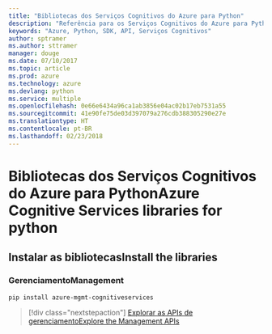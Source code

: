 ```yaml
---
title: "Bibliotecas dos Serviços Cognitivos do Azure para Python"
description: "Referência para os Serviços Cognitivos do Azure para Python"
keywords: "Azure, Python, SDK, API, Serviços Cognitivos"
author: sptramer
ms.author: sttramer
manager: douge
ms.date: 07/10/2017
ms.topic: article
ms.prod: azure
ms.technology: azure
ms.devlang: python
ms.service: multiple
ms.openlocfilehash: 0e66e6434a96ca1ab3856e04ac02b17eb7531a55
ms.sourcegitcommit: 41e90fe75de03d397079a276cdb388305290e27e
ms.translationtype: HT
ms.contentlocale: pt-BR
ms.lasthandoff: 02/23/2018
---
```

# <a name="azure-cognitive-services-libraries-for-python"></a><span data-ttu-id="40a9c-104">Bibliotecas dos Serviços Cognitivos do Azure para Python</span><span class="sxs-lookup"><span data-stu-id="40a9c-104">Azure Cognitive Services libraries for python</span></span>

## <a name="install-the-libraries"></a><span data-ttu-id="40a9c-105">Instalar as bibliotecas</span><span class="sxs-lookup"><span data-stu-id="40a9c-105">Install the libraries</span></span>


### <a name="management"></a><span data-ttu-id="40a9c-106">Gerenciamento</span><span class="sxs-lookup"><span data-stu-id="40a9c-106">Management</span></span>

```bash
pip install azure-mgmt-cognitiveservices
```
> [!div class="nextstepaction"]
> [<span data-ttu-id="40a9c-107">Explorar as APIs de gerenciamento</span><span class="sxs-lookup"><span data-stu-id="40a9c-107">Explore the Management APIs</span></span>](/python/api/overview/azure/cognitiveservices/management)
